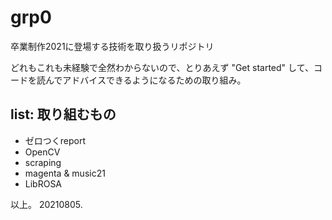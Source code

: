 # grp0
卒業制作2021に登場する技術を取り扱うリポジトリ

どれもこれも未経験で全然わからないので、とりあえず "Get started" して、コードを読んでアドバイスできるようになるための取り組み。

## list: 取り組むもの

- ゼロつくreport
- OpenCV
- scraping
- magenta & music21
- LibROSA

以上。
20210805.
